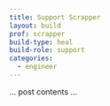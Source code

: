 ```yaml
---
title: Support Scrapper
layout: build
prof: scrapper
build-type: heal
build-role: support
categories:
  - engineer
---
```


… post contents …